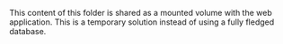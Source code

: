 This content of this folder is shared as a mounted volume with the web application. This is a temporary solution instead of using a fully fledged database.